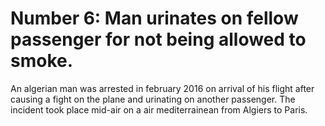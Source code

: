 # Number 6: Man urinates on fellow passenger for not being allowed to smoke.
An algerian man was arrested in february 2016 on arrival of his flight after causing a fight on the plane and urinating on another passenger. The incident took place mid-air on a air mediterrainean from Algiers to Paris.
